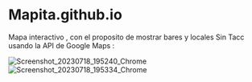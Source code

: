 # Mapita.github.io
Mapa interactivo , con el proposito de mostrar bares y locales Sin Tacc usando la API de Google Maps : 

![Screenshot_20230718_195240_Chrome](https://github.com/EmanuelIniguez/Mapita.github.io/assets/84642858/df82f3ce-19e6-4eed-843d-65a961d9f90b)
![Screenshot_20230718_195334_Chrome](https://github.com/EmanuelIniguez/Mapita.github.io/assets/84642858/f7f02b58-594b-4d96-b869-c6fee31c144f)
